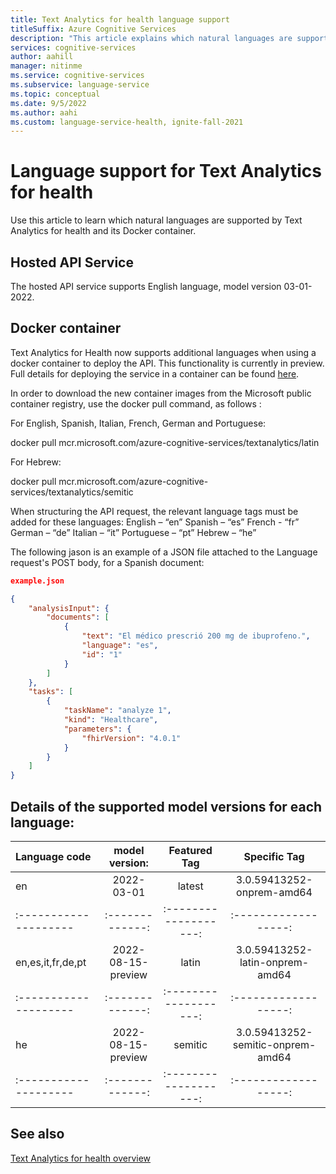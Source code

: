 ```yaml
---
title: Text Analytics for health language support
titleSuffix: Azure Cognitive Services
description: "This article explains which natural languages are supported by the Text Analytics for health."
services: cognitive-services
author: aahill
manager: nitinme
ms.service: cognitive-services
ms.subservice: language-service
ms.topic: conceptual
ms.date: 9/5/2022
ms.author: aahi
ms.custom: language-service-health, ignite-fall-2021
---
```


# Language support for Text Analytics for health

Use this article to learn which natural languages are supported by Text Analytics for health and its Docker container. 

## Hosted API Service

The hosted API service supports English language, model version 03-01-2022.

## Docker container

Text Analytics for Health now supports additional languages when using a docker container to deploy the API. This functionality is currently in preview. 
Full details for deploying the service in a container can be found [here](../how-to/use-containers.md).

In order to download the new container images from the Microsoft public container registry, use the docker pull command, as follows :

For English, Spanish, Italian, French, German and Portuguese:

docker pull mcr.microsoft.com/azure-cognitive-services/textanalytics/latin

For Hebrew:

docker pull mcr.microsoft.com/azure-cognitive-services/textanalytics/semitic

When structuring the API request, the relevant language tags must be added for these languages: 
English – “en”
Spanish – “es”
French  - “fr”
German – “de”
Italian – “it”
Portuguese – “pt”
Hebrew – “he”

The following jason is an example of a JSON file attached to the Language request's POST body, for a Spanish document:

```json
example.json

{
    "analysisInput": {
        "documents": [
            {
                "text": "El médico prescrió 200 mg de ibuprofeno.",
                "language": "es",
                "id": "1"
            }
        ]
    },
    "tasks": [
        {
            "taskName": "analyze 1",
            "kind": "Healthcare",
            "parameters": {
                "fhirVersion": "4.0.1"
            }
        }
    ]
}
```
## Details of the supported model versions for each language:


| Language code       | model version: |  Featured Tag | Specific Tag
|:--------------------|:-------------:|:-------------------:|:------------------:|
| en                  |  2022-03-01   |      latest         |   3.0.59413252-onprem-amd64    | 
|:--------------------|:-------------:|:-------------------:|:------------------:|
| en,es,it,fr,de,pt   |  2022-08-15-preview  |      latin         |   3.0.59413252-latin-onprem-amd64   | 
|:--------------------|:-------------:|:-------------------:|:------------------:|
| he                  |  2022-08-15-preview   |      semitic         |   3.0.59413252-semitic-onprem-amd64   | 
|:--------------------|:-------------:|:-------------------:|:------------------:|





## See also

[Text Analytics for health overview](overview.md)
